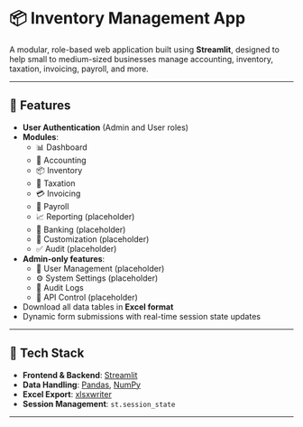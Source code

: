 # 📦 Inventory Management App

A modular, role-based web application built using **Streamlit**, designed to help small to medium-sized businesses manage accounting, inventory, taxation, invoicing, payroll, and more.

---

## 🚀 Features

- **User Authentication** (Admin and User roles)
- **Modules**:
  - 📊 Dashboard
  - 🧾 Accounting
  - 📦 Inventory
  - 🧮 Taxation
  - 💳 Invoicing
  - 💼 Payroll
  - 📈 Reporting (placeholder)
  - 🏦 Banking (placeholder)
  - 🧩 Customization (placeholder)
  - ✅ Audit (placeholder)
- **Admin-only features**:
  - 👥 User Management (placeholder)
  - ⚙️ System Settings (placeholder)
  - 📜 Audit Logs
  - 🔑 API Control (placeholder)
- Download all data tables in **Excel format**
- Dynamic form submissions with real-time session state updates

---

## 🔧 Tech Stack

- **Frontend & Backend**: [Streamlit](https://adtvwn8vcybx9wykj5yxif.streamlit.app/)
- **Data Handling**: [Pandas](https://pandas.pydata.org/), [NumPy](https://numpy.org/)
- **Excel Export**: [xlsxwriter](https://xlsxwriter.readthedocs.io/)
- **Session Management**: `st.session_state`

---
